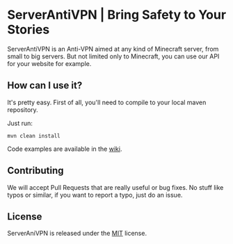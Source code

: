 # ServerAntiVPN | Bring Safety to Your Stories

ServerAntiVPN is an Anti-VPN aimed at any kind of Minecraft server, from small to big servers.
But not limited only to Minecraft, you can use our API for your website for example.

## How can I use it?

It's pretty easy. First of all, you'll need to compile to your local maven repository.

Just run:
```
mvn clean install
```

Code examples are available in the [wiki](https://docs.antivpn.io/developers/realtime-java-api).

## Contributing
We will accept Pull Requests that are really useful or bug fixes. No stuff like typos or similar, if you want to report a typo, just do an issue.

## License

ServerAniVPN is released under the [MIT](LICENSE) license.
